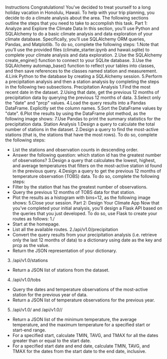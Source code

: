 Instructions
Congratulations! You've decided to treat yourself to a long holiday vacation in Honolulu, Hawaii. To help with your trip planning, you decide to do a climate analysis about the area. The following sections outline the steps that you need to take to accomplish this task.
Part 1: Analyze and Explore the Climate Data
In this section, you’ll use Python and SQLAlchemy to do a basic climate analysis and data exploration of your climate database. Specifically, you’ll use SQLAlchemy ORM queries, Pandas, and Matplotlib. To do so, complete the following steps:
1.Note that you’ll use the provided files (climate_starter.ipynb and hawaii.sqlite) to complete your climate analysis and data exploration.
2.Use the SQLAlchemy create_engine() function to connect to your SQLite database.
3.Use the SQLAlchemy automap_base() function to reflect your tables into classes, and then save references to the classes named station and measurement.
4.Link Python to the database by creating a SQLAlchemy session.
5.Perform a precipitation analysis and then a station analysis by completing the steps in the following two subsections.
Precipitation Analysis
1.Find the most recent date in the dataset.
2.Using that date, get the previous 12 months of precipitation data by querying the previous 12 months of data.
3.Select only the "date" and "prcp" values.
4.Load the query results into a Pandas DataFrame. Explicitly set the column names.
5.Sort the DataFrame values by "date".
6.Plot the results by using the DataFrame plot method, as the following image shows:
7.Use Pandas to print the summary statistics for the precipitation data.
Station Analysis
1.Design a query to calculate the total number of stations in the dataset.
2.Design a query to find the most-active stations (that is, the stations that have the most rows). To do so, complete the following steps:
- List the stations and observation counts in descending order.
- Answer the following question: which station id has the greatest number of observations?
3.Design a query that calculates the lowest, highest, and average temperatures that filters on the most-active station id found in the previous query.
4.Design a query to get the previous 12 months of temperature observation (TOBS) data. To do so, complete the following steps:
- Filter by the station that has the greatest number of observations.
- Query the previous 12 months of TOBS data for that station.
- Plot the results as a histogram with bins=12, as the following image shows:
5.Close your session.
Part 2: Design Your Climate App
Now that you’ve completed your initial analysis, you’ll design a Flask API based on the queries that you just developed. To do so, use Flask to create your routes as follows:
1./
- Start at the homepage.
- List all the available routes.
2./api/v1.0/precipitation
- Convert the query results from your precipitation analysis (i.e. retrieve only the last 12 months of data) to a dictionary using date as the key and prcp as the value.
- Return the JSON representation of your dictionary.
3. /api/v1.0/stations
- Return a JSON list of stations from the dataset.
4. /api/v1.0/tobs
- Query the dates and temperature observations of the most-active station for the previous year of data.
- Return a JSON list of temperature observations for the previous year.
5. /api/v1.0/<start> and /api/v1.0/<start>/<end>
- Return a JSON list of the minimum temperature, the average temperature, and the maximum temperature for a specified start or start-end range.
- For a specified start, calculate TMIN, TAVG, and TMAX for all the dates greater than or equal to the start date.
- For a specified start date and end date, calculate TMIN, TAVG, and TMAX for the dates from the start date to the end date, inclusive.

